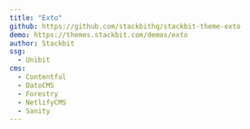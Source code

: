 ```yaml
---
title: "Exto"
github: https://github.com/stackbithq/stackbit-theme-exto
demo: https://themes.stackbit.com/demos/exto
author: Stackbit
ssg:
  - Unibit
cms:
  - Contentful
  - DatoCMS
  - Forestry
  - NetlifyCMS
  - Sanity
---
```

